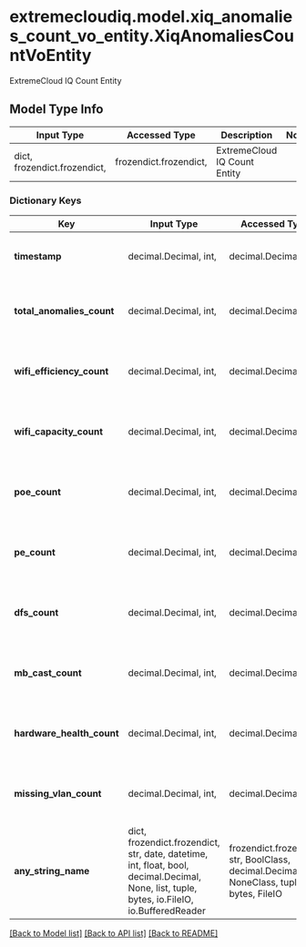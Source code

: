 # extremecloudiq.model.xiq_anomalies_count_vo_entity.XiqAnomaliesCountVoEntity

ExtremeCloud IQ Count Entity

## Model Type Info
Input Type | Accessed Type | Description | Notes
------------ | ------------- | ------------- | -------------
dict, frozendict.frozendict,  | frozendict.frozendict,  | ExtremeCloud IQ Count Entity | 

### Dictionary Keys
Key | Input Type | Accessed Type | Description | Notes
------------ | ------------- | ------------- | ------------- | -------------
**timestamp** | decimal.Decimal, int,  | decimal.Decimal,  | The timestamp | value must be a 64 bit integer
**total_anomalies_count** | decimal.Decimal, int,  | decimal.Decimal,  | The total anomalies count | [optional] value must be a 64 bit integer
**wifi_efficiency_count** | decimal.Decimal, int,  | decimal.Decimal,  | The wifi efficiency count | [optional] value must be a 64 bit integer
**wifi_capacity_count** | decimal.Decimal, int,  | decimal.Decimal,  | The wifi capacity count | [optional] value must be a 64 bit integer
**poe_count** | decimal.Decimal, int,  | decimal.Decimal,  | The poe flapping count | [optional] value must be a 64 bit integer
**pe_count** | decimal.Decimal, int,  | decimal.Decimal,  | The port efficiency count | [optional] value must be a 64 bit integer
**dfs_count** | decimal.Decimal, int,  | decimal.Decimal,  | The dfs recurrece count | [optional] value must be a 64 bit integer
**mb_cast_count** | decimal.Decimal, int,  | decimal.Decimal,  | The multibroadcast count | [optional] value must be a 64 bit integer
**hardware_health_count** | decimal.Decimal, int,  | decimal.Decimal,  | The hardware health count | [optional] value must be a 64 bit integer
**missing_vlan_count** | decimal.Decimal, int,  | decimal.Decimal,  | The missing vlan anomaly count | [optional] value must be a 64 bit integer
**any_string_name** | dict, frozendict.frozendict, str, date, datetime, int, float, bool, decimal.Decimal, None, list, tuple, bytes, io.FileIO, io.BufferedReader | frozendict.frozendict, str, BoolClass, decimal.Decimal, NoneClass, tuple, bytes, FileIO | any string name can be used but the value must be the correct type | [optional]

[[Back to Model list]](../../README.md#documentation-for-models) [[Back to API list]](../../README.md#documentation-for-api-endpoints) [[Back to README]](../../README.md)


